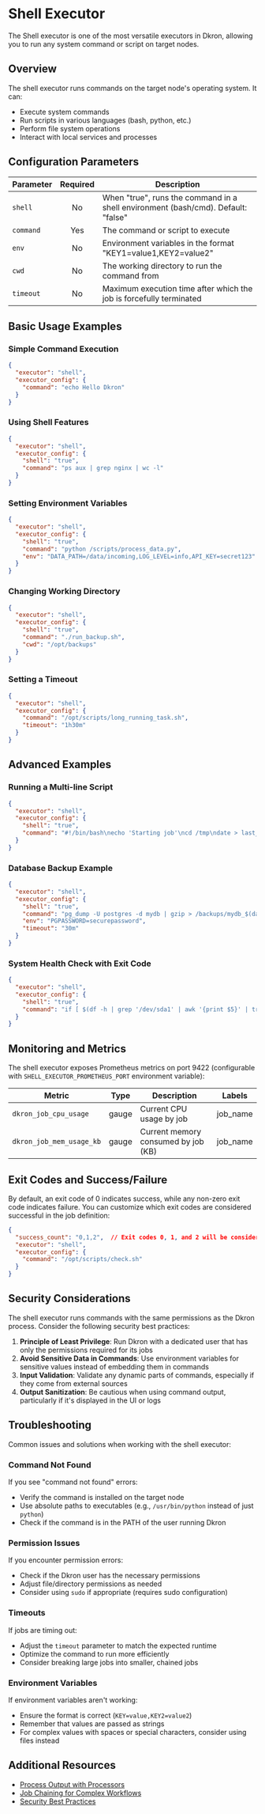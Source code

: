 # Shell Executor

The Shell executor is one of the most versatile executors in Dkron, allowing you to run any system command or script on target nodes.

## Overview

The shell executor runs commands on the target node's operating system. It can:

- Execute system commands
- Run scripts in various languages (bash, python, etc.)
- Perform file system operations
- Interact with local services and processes

## Configuration Parameters

| Parameter | Required | Description |
|-----------|:--------:|-------------|
| `shell` | No | When "true", runs the command in a shell environment (bash/cmd). Default: "false" |
| `command` | Yes | The command or script to execute |
| `env` | No | Environment variables in the format "KEY1=value1,KEY2=value2" |
| `cwd` | No | The working directory to run the command from |
| `timeout` | No | Maximum execution time after which the job is forcefully terminated |

## Basic Usage Examples

### Simple Command Execution

```json
{
  "executor": "shell",
  "executor_config": {
    "command": "echo Hello Dkron"
  }
}
```

### Using Shell Features

```json
{
  "executor": "shell",
  "executor_config": {
    "shell": "true",
    "command": "ps aux | grep nginx | wc -l"
  }
}
```

### Setting Environment Variables

```json
{
  "executor": "shell",
  "executor_config": {
    "shell": "true",
    "command": "python /scripts/process_data.py",
    "env": "DATA_PATH=/data/incoming,LOG_LEVEL=info,API_KEY=secret123"
  }
}
```

### Changing Working Directory

```json
{
  "executor": "shell",
  "executor_config": {
    "shell": "true",
    "command": "./run_backup.sh",
    "cwd": "/opt/backups"
  }
}
```

### Setting a Timeout

```json
{
  "executor": "shell",
  "executor_config": {
    "command": "/opt/scripts/long_running_task.sh",
    "timeout": "1h30m"
  }
}
```

## Advanced Examples

### Running a Multi-line Script

```json
{
  "executor": "shell",
  "executor_config": {
    "shell": "true",
    "command": "#!/bin/bash\necho 'Starting job'\ncd /tmp\ndate > last_run.txt\necho 'Job completed'"
  }
}
```

### Database Backup Example

```json
{
  "executor": "shell",
  "executor_config": {
    "shell": "true",
    "command": "pg_dump -U postgres -d mydb | gzip > /backups/mydb_$(date +%Y%m%d_%H%M%S).sql.gz",
    "env": "PGPASSWORD=securepassword",
    "timeout": "30m"
  }
}
```

### System Health Check with Exit Code

```json
{
  "executor": "shell",
  "executor_config": {
    "shell": "true",
    "command": "if [ $(df -h | grep '/dev/sda1' | awk '{print $5}' | tr -d '%') -gt 90 ]; then echo 'Disk space critical'; exit 1; else echo 'Disk space OK'; fi"
  }
}
```

## Monitoring and Metrics

The shell executor exposes Prometheus metrics on port 9422 (configurable with `SHELL_EXECUTOR_PROMETHEUS_PORT` environment variable):

| Metric | Type | Description | Labels |
|--------|------|-------------|--------|
| `dkron_job_cpu_usage` | gauge | Current CPU usage by job | job_name |
| `dkron_job_mem_usage_kb` | gauge | Current memory consumed by job (KB) | job_name |

## Exit Codes and Success/Failure

By default, an exit code of 0 indicates success, while any non-zero exit code indicates failure. You can customize which exit codes are considered successful in the job definition:

```json
{
  "success_count": "0,1,2",  // Exit codes 0, 1, and 2 will be considered successful
  "executor": "shell",
  "executor_config": {
    "command": "/opt/scripts/check.sh"
  }
}
```

## Security Considerations

The shell executor runs commands with the same permissions as the Dkron process. Consider the following security best practices:

1. **Principle of Least Privilege**: Run Dkron with a dedicated user that has only the permissions required for its jobs
2. **Avoid Sensitive Data in Commands**: Use environment variables for sensitive values instead of embedding them in commands
3. **Input Validation**: Validate any dynamic parts of commands, especially if they come from external sources
4. **Output Sanitization**: Be cautious when using command output, particularly if it's displayed in the UI or logs

## Troubleshooting

Common issues and solutions when working with the shell executor:

### Command Not Found

If you see "command not found" errors:
- Verify the command is installed on the target node
- Use absolute paths to executables (e.g., `/usr/bin/python` instead of just `python`)
- Check if the command is in the PATH of the user running Dkron

### Permission Issues

If you encounter permission errors:
- Check if the Dkron user has the necessary permissions
- Adjust file/directory permissions as needed
- Consider using `sudo` if appropriate (requires sudo configuration)

### Timeouts

If jobs are timing out:
- Adjust the `timeout` parameter to match the expected runtime
- Optimize the command to run more efficiently
- Consider breaking large jobs into smaller, chained jobs

### Environment Variables

If environment variables aren't working:
- Ensure the format is correct (`KEY=value,KEY2=value2`)
- Remember that values are passed as strings
- For complex values with spaces or special characters, consider using files instead

## Additional Resources

- [Process Output with Processors](/docs/usage/processors)
- [Job Chaining for Complex Workflows](/docs/usage/chaining)
- [Security Best Practices](/docs/usage/concepts#security-considerations)
